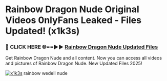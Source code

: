# Rainbow Dragon Nude Original Videos 0nlyFans Leaked - Files Updated! (x1k3s)

<h3>🔴 CLICK HERE 🌐==►► <a href="https://tinyurl.com/yrmya6cz" rel="nofollow">Rainbow Dragon Nude Updated Files</a></h3>

Get Rainbow Dragon Nude and all content. Now you can access all videos and pictures of Rainbow Dragon Nude. New Updated Files 2025!

[![x1k3s](https://i.imgur.com/FMdXYCs.gif)](https://tinyurl.com/yrmya6cz)
rainbow wedell nude